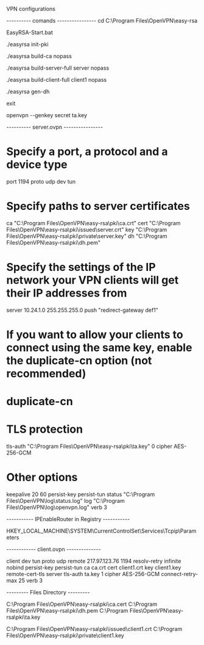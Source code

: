 VPN configurations  

---------- comands ----------------
cd C:\Program Files\OpenVPN\easy-rsa

EasyRSA-Start.bat

./easyrsa init-pki 

./easyrsa build-ca nopass

./easyrsa build-server-full server nopass

./easyrsa build-client-full client1 nopass

./easyrsa gen-dh

exit

openvpn --genkey secret ta.key


---------- server.ovpn ----------------

# Specify a port, a protocol and a device type
port 1194
proto udp
dev tun
# Specify paths to server certificates
ca "C:\\Program Files\\OpenVPN\\easy-rsa\\pki\\ca.crt"
cert "C:\\Program Files\\OpenVPN\\easy-rsa\\pki\\issued\\server.crt"
key "C:\\Program Files\\OpenVPN\\easy-rsa\\pki\\private\\server.key"
dh "C:\\Program Files\\OpenVPN\\easy-rsa\\pki\\dh.pem"
# Specify the settings of the IP network your VPN clients will get their IP addresses from
server 10.24.1.0 255.255.255.0
push "redirect-gateway def1"
# If you want to allow your clients to connect using the same key, enable the duplicate-cn option (not recommended)
# duplicate-cn
# TLS protection
tls-auth "C:\\Program Files\\OpenVPN\\easy-rsa\\pki\\ta.key" 0
cipher AES-256-GCM
# Other options
keepalive 20 60
persist-key
persist-tun
status "C:\\Program Files\\OpenVPN\\log\\status.log"
log "C:\\Program Files\\OpenVPN\\log\\openvpn.log"
verb 3

----------- IPEnableRouter in Registry -----------

HKEY_LOCAL_MACHINE\SYSTEM\CurrentControlSet\Services\Tcpip\Parameters

------------ client.ovpn --------------

client
dev tun
proto udp
remote 217.97.123.76 1194
resolv-retry infinite
nobind
persist-key
persist-tun
ca ca.crt
cert client1.crt
key client1.key
remote-cert-tls server
tls-auth ta.key 1
cipher AES-256-GCM
connect-retry-max 25
verb 3

--------- Files Directory ---------

C:\Program Files\OpenVPN\easy-rsa\pki\ca.cert
C:\Program Files\OpenVPN\easy-rsa\pki\dh.pem
C:\Program Files\OpenVPN\easy-rsa\pki\ta.key

C:\Program Files\OpenVPN\easy-rsa\pki\issued\client1.crt
C:\Program Files\OpenVPN\easy-rsa\pki\private\client1.key
